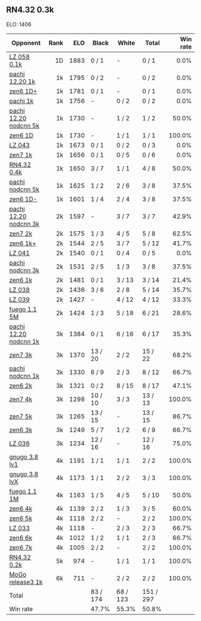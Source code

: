 ## RN4.32 0.3k ##

ELO: 1406

Opponent | Rank | ELO | Black | White | Total | Win rate
---------|-----:|----:|-------|-------|-------|-------:
[LZ 058 0.1k](LZ%20058%200.1k.md) | 1D | 1883 | 0 / 1 | - | 0 / 1 | 0.0%
[pachi 12.20 1k](pachi%2012.20%201k.md) | 1k | 1795 | 0 / 2 | - | 0 / 2 | 0.0%
[zen6 1D+](zen6%201D+.md) | 1k | 1781 | 0 / 1 | - | 0 / 1 | 0.0%
[pachi 1k](pachi%201k.md) | 1k | 1756 | - | 0 / 2 | 0 / 2 | 0.0%
[pachi 12.20 nodcnn 5k](pachi%2012.20%20nodcnn%205k.md) | 1k | 1730 | - | 1 / 2 | 1 / 2 | 50.0%
[zen6 1D](zen6%201D.md) | 1k | 1730 | - | 1 / 1 | 1 / 1 | 100.0%
[LZ 043](LZ%20043.md) | 1k | 1673 | 0 / 1 | 0 / 2 | 0 / 3 | 0.0%
[zen7 1k](zen7%201k.md) | 1k | 1656 | 0 / 1 | 0 / 5 | 0 / 6 | 0.0%
[RN4.32 0.4k](RN4.32%200.4k.md) | 1k | 1650 | 3 / 7 | 1 / 1 | 4 / 8 | 50.0%
[pachi nodcnn 5k](pachi%20nodcnn%205k.md) | 1k | 1625 | 1 / 2 | 2 / 6 | 3 / 8 | 37.5%
[zen6 1D-](zen6%201D-.md) | 1k | 1601 | 1 / 4 | 2 / 4 | 3 / 8 | 37.5%
[pachi 12.20 nodcnn 3k](pachi%2012.20%20nodcnn%203k.md) | 2k | 1597 | - | 3 / 7 | 3 / 7 | 42.9%
[zen7 2k](zen7%202k.md) | 2k | 1575 | 1 / 3 | 4 / 5 | 5 / 8 | 62.5%
[zen6 1k+](zen6%201k+.md) | 2k | 1544 | 2 / 5 | 3 / 7 | 5 / 12 | 41.7%
[LZ 041](LZ%20041.md) | 2k | 1540 | 0 / 1 | 0 / 4 | 0 / 5 | 0.0%
[pachi nodcnn 3k](pachi%20nodcnn%203k.md) | 2k | 1531 | 2 / 5 | 1 / 3 | 3 / 8 | 37.5%
[zen6 1k](zen6%201k.md) | 2k | 1481 | 0 / 1 | 3 / 13 | 3 / 14 | 21.4%
[LZ 038](LZ%20038.md) | 2k | 1436 | 3 / 6 | 2 / 8 | 5 / 14 | 35.7%
[LZ 039](LZ%20039.md) | 2k | 1427 | - | 4 / 12 | 4 / 12 | 33.3%
[fuego 1.1 5M](fuego%201.1%205M.md) | 2k | 1424 | 1 / 3 | 5 / 18 | 6 / 21 | 28.6%
[pachi 12.20 nodcnn 1k](pachi%2012.20%20nodcnn%201k.md) | 3k | 1384 | 0 / 1 | 6 / 16 | 6 / 17 | 35.3%
[zen7 3k](zen7%203k.md) | 3k | 1370 | 13 / 20 | 2 / 2 | 15 / 22 | 68.2%
[pachi nodcnn 1k](pachi%20nodcnn%201k.md) | 3k | 1330 | 6 / 9 | 2 / 3 | 8 / 12 | 66.7%
[zen6 2k](zen6%202k.md) | 3k | 1321 | 0 / 2 | 8 / 15 | 8 / 17 | 47.1%
[zen7 4k](zen7%204k.md) | 3k | 1298 | 10 / 10 | 3 / 3 | 13 / 13 | 100.0%
[zen7 5k](zen7%205k.md) | 3k | 1265 | 13 / 15 | - | 13 / 15 | 86.7%
[zen6 3k](zen6%203k.md) | 3k | 1249 | 5 / 7 | 1 / 2 | 6 / 9 | 66.7%
[LZ 036](LZ%20036.md) | 3k | 1234 | 12 / 16 | - | 12 / 16 | 75.0%
[gnugo 3.8 lv1](gnugo%203.8%20lv1.md) | 4k | 1191 | 1 / 1 | 1 / 1 | 2 / 2 | 100.0%
[gnugo 3.8 lvX](gnugo%203.8%20lvX.md) | 4k | 1173 | 1 / 1 | 2 / 2 | 3 / 3 | 100.0%
[fuego 1.1 1M](fuego%201.1%201M.md) | 4k | 1163 | 1 / 5 | 4 / 5 | 5 / 10 | 50.0%
[zen6 4k](zen6%204k.md) | 4k | 1139 | 2 / 2 | 1 / 3 | 3 / 5 | 60.0%
[zen6 5k](zen6%205k.md) | 4k | 1118 | 2 / 2 | - | 2 / 2 | 100.0%
[LZ 033](LZ%20033.md) | 4k | 1118 | - | 2 / 3 | 2 / 3 | 66.7%
[zen6 6k](zen6%206k.md) | 4k | 1012 | 1 / 2 | 1 / 1 | 2 / 3 | 66.7%
[zen6 7k](zen6%207k.md) | 4k | 1005 | 2 / 2 | - | 2 / 2 | 100.0%
[RN4.32 0.2k](RN4.32%200.2k.md) | 5k | 974 | - | 1 / 1 | 1 / 1 | 100.0%
[MoGo release3 1k](MoGo%20release3%201k.md) | 6k | 711 | - | 2 / 2 | 2 / 2 | 100.0%
Total | | | 83 / 174 | 68 / 123 | 151 / 297 | 
Win rate| | | 47.7% | 55.3% | 50.8% | 
